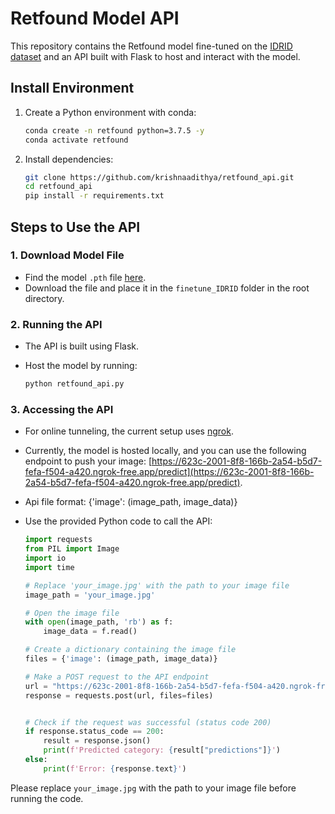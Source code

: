 # Retfound Model API

This repository contains the Retfound model fine-tuned on the [IDRID dataset](https://www.kaggle.com/datasets/mariaherrerot/idrid-dataset/) and an API built with Flask to host and interact with the model.

## Install Environment

1. Create a Python environment with conda:

    ```bash
    conda create -n retfound python=3.7.5 -y
    conda activate retfound
    ```

2. Install dependencies:

    ```bash
    git clone https://github.com/krishnaadithya/retfound_api.git
    cd retfound_api
    pip install -r requirements.txt
    ```

## Steps to Use the API

### 1. Download Model File

- Find the model `.pth` file [here](https://drive.google.com/file/d/1uKW5ZjKdKar3ZGAXu6u7I1a8B5s-uxH8/view?usp=sharing).
- Download the file and place it in the `finetune_IDRID` folder in the root directory.

### 2. Running the API

- The API is built using Flask.
- Host the model by running:

    ```bash
    python retfound_api.py
    ```

### 3. Accessing the API

- For online tunneling, the current setup uses [ngrok](https://ngrok.com/).
- Currently, the model is hosted locally, and you can use the following endpoint to push your image: [https://623c-2001-8f8-166b-2a54-b5d7-fefa-f504-a420.ngrok-free.app/predict](https://623c-2001-8f8-166b-2a54-b5d7-fefa-f504-a420.ngrok-free.app/predict).
- Api file format: {'image': (image_path, image_data)}
- Use the provided Python code to call the API:

    ```python
    import requests
    from PIL import Image
    import io
    import time
    
    # Replace 'your_image.jpg' with the path to your image file
    image_path = 'your_image.jpg'
    
    # Open the image file
    with open(image_path, 'rb') as f:
        image_data = f.read()
    
    # Create a dictionary containing the image file
    files = {'image': (image_path, image_data)}
    
    # Make a POST request to the API endpoint
    url = "https://623c-2001-8f8-166b-2a54-b5d7-fefa-f504-a420.ngrok-free.app/predict"  # Replace this link with your endpoint
    response = requests.post(url, files=files)
    
    
    # Check if the request was successful (status code 200)
    if response.status_code == 200:
        result = response.json()
        print(f'Predicted category: {result["predictions"]}')    
    else:
        print(f'Error: {response.text}')
    ```

Please replace `your_image.jpg` with the path to your image file before running the code.
